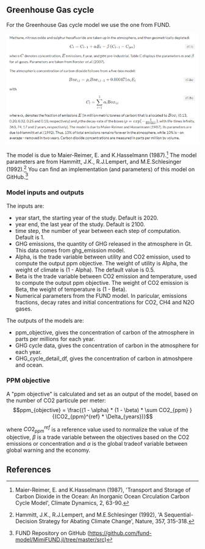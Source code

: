 ## Greenhouse Gas cycle 

For the Greenhouse Gas cycle model we use the one from FUND. 

![Fund.PNG](fund.PNG)

The model is due to Maier-Reimer, E. and K.Hasselmann (1987).[^1]
The model parameters are from Hammitt, J.K., R.J.Lempert, and M.E.Schlesinger (1992).[^2]
You can find an implementation (and parameters) of this model on GitHub.[^3]

### Model inputs and outputs

The inputs are:
* year start, the starting year of the study. Default is 2020.
* year end, the last year of the study. Default is 2100.
* time step, the number of year between each step of computation. Default is 1.
* GHG emissions, the quantity of GHG released in the atmosphere in Gt. This data comes from ghg_emission model. 
* Alpha, is the trade variable between utility and CO2 emission, used to compute the output ppm objective. The weight of utility is Alpha, the weight of climate is (1 - Alpha). The default value is 0.5.
* Beta is the trade variable between CO2 emission and temperature, used to compute the output ppm objective. The weight of CO2 emission is Beta, the weight of temperature is (1 - Beta).
* Numerical parameters from the FUND model. In paricular, emissions fractions, decay rates and initial concentrations for CO2, CH4 and N2O gases.

The outputs of the models are:
* ppm\_objective, gives the concentration of carbon of the atmosphere in parts per millions for each year.
* GHG cycle data, gives the concentration of carbon in the atmosphere for each year.
* GHG\_cycle\_detail\_df, gives the concentration of carbon in atmoshpere and ocean. 

### PPM objective

A "ppm objective" is calculated and set as an output of the model, based on the number of CO2 particule per meter:
$$ppm_{objective} = \frac{(1 - \alpha) * (1 - \beta) * \sum CO2_{ppm} }{(CO2_{ppm}^{ref} * \Delta_{years})}$$

where $CO2_{ppm}^{ref}$ is a reference value used to normalize the value of the objective, $\beta$ is a trade variable between the objectives based on the CO2 emissions or concentration and $\alpha$ is the global tradeof variable between global warning and the economy.
## References 
[^1]: Maier-Reimer, E. and K.Hasselmann (1987), 'Transport and Storage of Carbon Dioxide in the Ocean: An Inorganic Ocean Circulation Carbon Cycle Model', Climate Dynamics, 2, 63-90.
[^2]: Hammitt, J.K., R.J.Lempert, and M.E.Schlesinger (1992), 'A Sequential-Decision Strategy for Abating Climate Change', Nature, 357, 315-318.
[^3]: FUND Repository on GitHub (https://github.com/fund-model/MimiFUND.jl/tree/master/src)